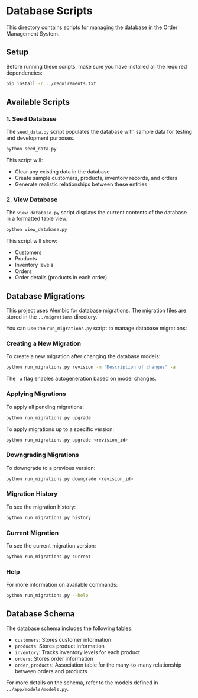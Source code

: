 # Database Scripts

This directory contains scripts for managing the database in the Order Management System.

## Setup

Before running these scripts, make sure you have installed all the required dependencies:

```bash
pip install -r ../requirements.txt
```

## Available Scripts

### 1. Seed Database

The `seed_data.py` script populates the database with sample data for testing and development purposes.

```bash
python seed_data.py
```

This script will:
- Clear any existing data in the database
- Create sample customers, products, inventory records, and orders
- Generate realistic relationships between these entities

### 2. View Database

The `view_database.py` script displays the current contents of the database in a formatted table view.

```bash
python view_database.py
```

This script will show:
- Customers
- Products
- Inventory levels
- Orders
- Order details (products in each order)

## Database Migrations

This project uses Alembic for database migrations. The migration files are stored in the `../migrations` directory.

You can use the `run_migrations.py` script to manage database migrations:

### Creating a New Migration

To create a new migration after changing the database models:

```bash
python run_migrations.py revision -m "Description of changes" -a
```

The `-a` flag enables autogeneration based on model changes.

### Applying Migrations

To apply all pending migrations:

```bash
python run_migrations.py upgrade
```

To apply migrations up to a specific version:

```bash
python run_migrations.py upgrade <revision_id>
```

### Downgrading Migrations

To downgrade to a previous version:

```bash
python run_migrations.py downgrade <revision_id>
```

### Migration History

To see the migration history:

```bash
python run_migrations.py history
```

### Current Migration

To see the current migration version:

```bash
python run_migrations.py current
```

### Help

For more information on available commands:

```bash
python run_migrations.py --help
```

## Database Schema

The database schema includes the following tables:

- `customers`: Stores customer information
- `products`: Stores product information
- `inventory`: Tracks inventory levels for each product
- `orders`: Stores order information
- `order_products`: Association table for the many-to-many relationship between orders and products

For more details on the schema, refer to the models defined in `../app/models/models.py`.
